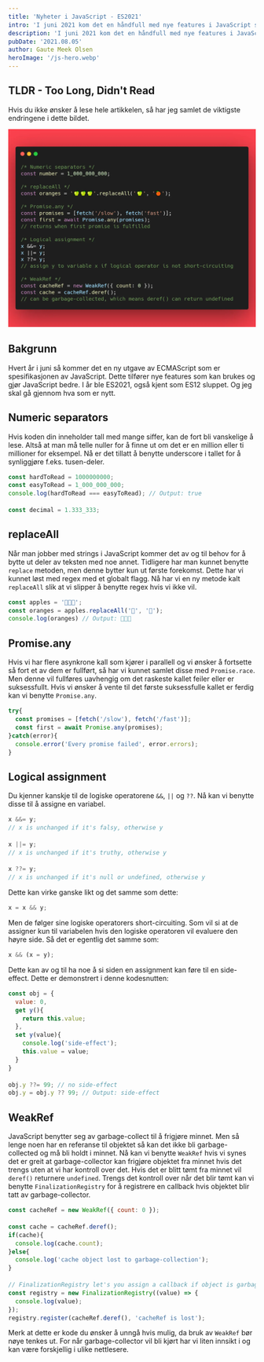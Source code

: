 ```yaml
---
title: 'Nyheter i JavaScript - ES2021'
intro: 'I juni 2021 kom det en håndfull med nye features i JavaScript språket.'
description: 'I juni 2021 kom det en håndfull med nye features i JavaScript språket. Les mer om dem her >>'
pubDate: '2021.08.05'
author: Gaute Meek Olsen
heroImage: '/js-hero.webp'
---
```


## TLDR - Too Long, Didn't Read

Hvis du ikke ønsker å lese hele artikkelen, så har jeg samlet de viktigste endringene i dette bildet.

![Oppsummering av kode](/public/nyheter-i-javascript-es2021.webp)

## Bakgrunn

Hvert år i juni så kommer det en ny utgave av ECMAScript som er spesifikasjonen av JavaScript. Dette tilfører nye features som kan brukes og gjør JavaScript bedre. I år ble ES2021, også kjent som ES12 sluppet. Og jeg skal gå gjennom hva som er nytt.

## Numeric separators

Hvis koden din inneholder tall med mange siffer, kan de fort bli vanskelige å lese. Altså at man må telle nuller for å finne ut om det er en million eller ti millioner for eksempel. Nå er det tillatt å benytte underscore i tallet for å synliggjøre f.eks. tusen-deler.

```js
const hardToRead = 1000000000;
const easyToRead = 1_000_000_000;
console.log(hardToRead === easyToRead); // Output: true

const decimal = 1.333_333;
```

## replaceAll

Når man jobber med strings i JavaScript kommer det av og til behov for å bytte ut deler av teksten med noe annet. Tidligere har man kunnet benytte `replace` metoden, men denne bytter kun ut første forekomst. Dette har vi kunnet løst med regex med et globalt flagg. Nå har vi en ny metode kalt `replaceAll` slik at vi slipper å benytte regex hvis vi ikke vil.

```js
const apples = '🍏🍏🍏';
const oranges = apples.replaceAll('🍏', '🍊');
console.log(oranges) // Output: 🍊🍊🍊
```

## Promise.any

Hvis vi har flere asynkrone kall som kjører i parallell og vi ønsker å fortsette så fort et av dem er fullført, så har vi kunnet samlet disse med `Promise.race`. Men denne vil fullføres uavhengig om det raskeste kallet feiler eller er suksessfullt. Hvis vi ønsker å vente til det første suksessfulle kallet er ferdig kan vi benytte `Promise.any`.

```js
try{
  const promises = [fetch('/slow'), fetch('/fast')];
  const first = await Promise.any(promises);
}catch(error){
  console.error('Every promise failed', error.errors);
}
```

## Logical assignment

Du kjenner kanskje til de logiske operatorene `&&`, `||` og `??`. Nå kan vi benytte disse til å assigne en variabel. 

```js
x &&= y; 
// x is unchanged if it's falsy, otherwise y

x ||= y;
// x is unchanged if it's truthy, otherwise y

x ??= y;
// x is unchanged if it's null or undefined, otherwise y
```

Dette kan virke ganske likt og det samme som dette:

```js
x = x && y;
```

Men de følger sine logiske operatorers short-circuiting. Som vil si at de assigner kun til variabelen hvis den logiske operatoren vil evaluere den høyre side. Så det er egentlig det samme som:

```js
x && (x = y);
```

Dette kan av og til ha noe å si siden en assignment kan føre til en side-effect. Dette er demonstrert i denne kodesnutten:

```js
const obj = {
  value: 0,
  get y(){
    return this.value;
  },
  set y(value){
    console.log('side-effect');
    this.value = value;
  }
}

obj.y ??= 99; // no side-effect
obj.y = obj.y ?? 99; // Output: side-effect
```

## WeakRef

JavaScript benytter seg av garbage-collect til å frigjøre minnet. Men så lenge noen har en referanse til objektet så kan det ikke bli garbage-collected og må bli holdt i minnet. Nå kan vi benytte `WeakRef` hvis vi synes det er greit at garbage-collector kan frigjøre objektet fra minnet hvis det trengs uten at vi har kontroll over det. Hvis det er blitt tømt fra minnet vil `deref()` returnere `undefined`. Trengs det kontroll over når det blir tømt kan vi benytte `FinalizationRegistry` for å registrere en callback hvis objektet blir tatt av garbage-collector.

```js
const cacheRef = new WeakRef({ count: 0 });

const cache = cacheRef.deref();
if(cache){
  console.log(cache.count);
}else{
  console.log('cache object lost to garbage-collection');
}

// FinalizationRegistry let's you assign a callback if object is garbage-collected
const registry = new FinalizationRegistry((value) => {
  console.log(value);
});
registry.register(cacheRef.deref(), 'cacheRef is lost');
```

Merk at dette er kode du ønsker å unngå hvis mulig, da bruk av `WeakRef` bør nøye tenkes ut. For når garbage-collector vil bli kjørt har vi liten innsikt i og kan være forskjellig i ulike nettlesere.
